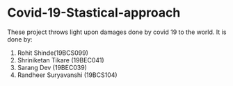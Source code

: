 # Covid-19-Stastical-approach
These project throws light upon damages done by covid 19 to the world.
It is done by:
1.	Rohit Shinde(19BCS099)
2.	Shriniketan Tikare (19BEC041)
3.	Sarang Dev (19BEC039)
4.	Randheer Suryavanshi (19BCS104)

